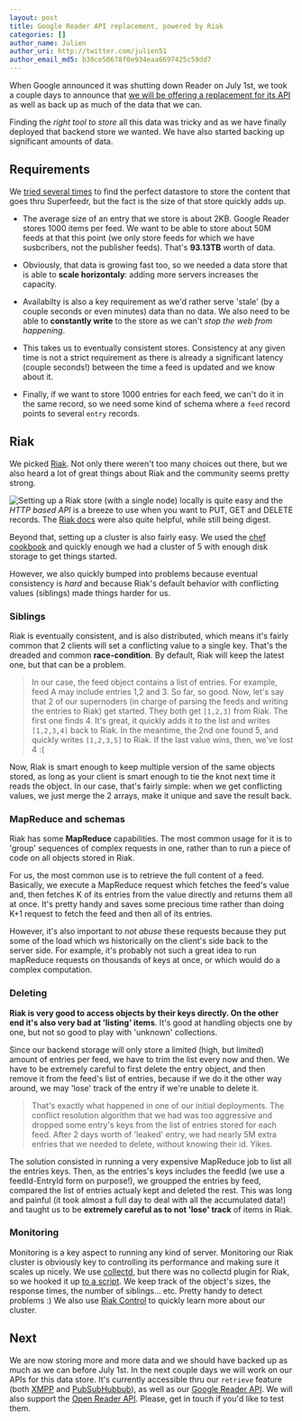 ```yaml
---
layout: post
title: Google Reader API replacement, powered by Riak
categories: []
author_name: Julien
author_uri: http://twitter.com/julien51
author_email_md5: b30ce50678f0e934eaa6697425c59dd7
---
```


When Google announced it was shutting down Reader on July 1st, we took a couple days to announce that [we will be offering a replacement for its API](http://blog.superfeedr.com/google-reader-compatible-api/) as well as back up as much of the data that we can.

Finding the *right tool to store* all this data was tricky and as we have finally deployed that backend store we wanted. We have also started backing up significant amounts of data.

## Requirements

We [tried several times](http://blog.superfeedr.com/oss/open-source/database/nosql/kumofs-a-database-success-story/) to find the perfect datastore to store the content that goes thru Superfeedr, but the fact is the size of that store quickly adds up.

 * The average size of an entry that we store is about 2KB. Google Reader stores 1000 items per feed. We want to be able to store about 50M feeds at that this point (we only store feeds for which we have susbcribers, not the publisher feeds). That's **93.13TB** worth of data. 

 * Obviously, that data is growing fast too, so we needed a data store that is able to **scale horizontaly**: adding more servers increases the capacity. 

 * Availabilty is also a key requirement as we'd rather serve 'stale' (by a couple seconds or even minutes) data than no data. We also need to be able to **constantly write** to the store as we can't *stop the web from happening*.

 * This takes us to eventually consistent stores. Consistency at any given time is not a strict requirement as there is already a significant latency (couple seconds!) between the time a feed is updated and we know about it.

 * Finally, if we want to store 1000 entries for each feed, we can't do it in the same record, so we need some kind of schema where a <code>feed</code> record points to several <code>entry</code> records.

## Riak

We picked [Riak](http://basho.com/riak/). Not only there weren't too many choices out there, but we also heard a lot of great things about Riak and the community seems pretty strong.

<img src="http://upload.wikimedia.org/wikipedia/en/5/53/Riak_product_logo.png" style="witdh: 200px; float: left" />

Setting up a Riak store (with a single node) locally is quite easy and the *HTTP based API* is a breeze to use when you want to PUT, GET and DELETE records. The [Riak docs](http://docs.basho.com/) were also quite helpful, while still being digest. 

Beyond that, setting up a cluster is also fairly easy. We used the [chef cookbook](http://docs.basho.com/riak/latest/cookbooks/Installing-With-Chef/) and quickly enough we had a cluster of 5 with enough disk storage to get things started.

However, we also quickly bumped into problems because eventual consistency is *hard* and because Riak's default behavior with conflicting values (siblings) made things harder for us.

### Siblings


Riak is eventually consistent, and is also distributed, which means it's fairly common that 2 clients will set a conflicting value to a single key. That's the dreaded and common **race-condition**. By default, Riak will keep the latest one, but that can be a problem.

> In our case, the feed object contains a list of entries. For example, feed A may include entries 1,2 and 3. So far, so good. Now, let's say that 2 of our supernoders (in charge of parsing the feeds and writing the entries to Riak) get started. They both get `[1,2,3]` from Riak. The first one finds 4. It's great, it quickly adds it to the list and writes `[1,2,3,4]` back to Riak. In the meantime, the 2nd one found 5, and quickly writes `[1,2,3,5]` to Riak. If the last value wins, then, we've lost 4 :(

Now, Riak is smart enough to keep multiple version of the same objects stored, as long as your client is smart enough to tie the knot next time it reads the object. In our case, that's fairly simple: when we get conflicting values, we just merge the 2 arrays, make it unique and save the result back.

### MapReduce and schemas


Riak has some **MapReduce** capabilities. The most common usage for it is to 'group' sequences of complex requests in one, rather than to run a piece of code on all objects stored in Riak.

For us, the most common use is to retrieve the full content of a feed. Basically, we execute a MapReduce request which fetches the feed's value and, then fetches K of its entries from the value directly and returns them all at once. It's pretty handy and saves some precious time rather than doing K+1 request to fetch the feed and then all of its entries.

However, it's also important to *not abuse* these requests because they put some of the load which ws historically on the client's side back to the server side. For example, it's probably not such a great idea to run mapReduce requests on thousands of keys at once, or which would do a complex computation.

### Deleting

**Riak is very good to access objects by their keys directly. On the other end it's also very bad at 'listing' items**. It's good at handling objects one by one, but not so good to play with 'unknown' collections.

Since our backend storage will only store a limited (high, but limited) amount of entries per feed, we have to trim the list every now and then. We have to be extremely careful to first delete the entry object, and then remove it from the feed's list of entries, because if we do it the other way around, we may 'lose' track of the entry if we're unable to delete it.

> That's exactly what happened in one of our initial deployments. The conflict resolution algorithm that we had was too aggressive and dropped some entry's keys from the list of entries stored for each feed. After 2 days worth of 'leaked' entry, we had nearly 5M extra entries that we needed to delete, without knowing their id. Yikes.

The solution consisted in running a very expensive MapReduce job to list all the entries keys. Then, as the entries's keys includes the feedId (we use a feedId-EntryId form on purpose!), we groupped the entries by feed, compared the list of entries actualy kept and deleted the rest. This was long and painful (it took almost a full day to deal with all the accumulated data!) and taught us to be **extremely careful as to not 'lose' track** of items in Riak.

### Monitoring

Monitoring is a key aspect to running any kind of server. Monitoring our Riak cluster is obviously key to controlling its performance and making sure it scales up nicely. We use [collectd](http://blog.superfeedr.com/oss/open-source/infrastructure/collectd/performance-monitoring-with-collectd/), but there was no collectd plugin for Riak, so we hooked it up [to a script](https://gist.github.com/julien51/5717367.js). We keep track of the object's sizes, the response times, the number of siblings... etc. Pretty handy to detect problems :) We also use [Riak Control](http://basho.com/riak-control/) to quickly learn more about our cluster.

## Next

We are now storing more and more data and we should have backed up as much as we can before July 1st. In the next couple days we will work on our APIs for this data store. It's currently accessible thru our <code>retrieve</code> feature (both [XMPP](http://superfeedr.com/documentation#xmpp_retrieve) and [PubSubHubbub](http://superfeedr.com/documentation#pubsubhubbub_retrieve)), as well as our [Google Reader API](https://github.com/superfeedr/documentation/tree/master/google-reader-api). We will also support the [Open Reader API](http://rss-sync.github.io/Open-Reader-API/resources/). Please, get in touch if you'd like to test them.






